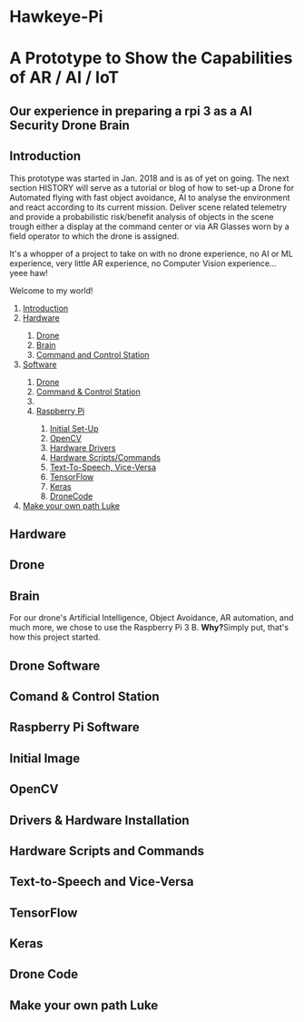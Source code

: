 # Hawkeye-Pi
<h1>A Prototype to Show the Capabilities of AR / AI  / IoT</h1>
<h2>Our experience in preparing a rpi 3 as a AI Security Drone Brain</h2>
<div id="introduction"></div>
<h2>Introduction</h2>
This prototype was started in Jan. 2018 and is as of yet on going. The next section HISTORY will serve as a tutorial or blog of how to set-up a Drone for Automated flying with fast object avoidance, AI to analyse the environment and react according to its current mission. Deliver scene related telemetry and provide a probabilistic risk/benefit analysis of objects in the scene trough either a display at the command center or via AR Glasses worn by a field operator to which the drone is assigned.

It's a whopper of a project to take on with no drone experience, no AI or ML experience, very little AR experience, no Computer Vision experience... yeee haw!

Welcome to my world!

<ol>
  <li><a href="#introduction">Introduction</a></li>
  <li><a href="#hardware">Hardware</a></li>
  <ol>
    <li><a href="#drone">Drone</a></li>
    <li><a href="#brain">Brain</a></li>
    <li><a href="#ccsoftware">Command and Control Station</a></li>
  </ol>
  <li><a href="#software">Software</a></li>
  <ol>
    <li><a href="#dronesoftware">Drone</a></li>
    <li><a href="#ccsoftware">Command & Control Station</a><li>
    <li><a href="#rpisoftware">Raspberry Pi</a></li>
    <ol>
      <li><a href="#initsetup">Initial Set-Up</a></li>
      <li><a href="#opencv">OpenCV</a></li>
      <li><a href="#drivers">Hardware Drivers</a></li>
      <li><a href="#hardwarescripts">Hardware Scripts/Commands</a></li>
      <li><a href="#tts">Text-To-Speech, Vice-Versa</a></li>
      <li><a href="#tensorflow">TensorFlow</a></li>
      <li><a href="#keras">Keras</a></li>
      <li><a href="#dronecode">DroneCode</a></li>
    </ol>
  </ol>
  <li><a href="#outro">Make your own path Luke</a></li>
</ol>
<div id="hardware"></div>
<h2>Hardware</h2>

<div id="drone"></div>
<h2>Drone</h2>

<div id="brain"></div>
<h2>Brain</h2>
For our drone's Artificial Intelligence, Object Avoidance, AR automation, and much more, we chose to use the Raspberry Pi 3 B. <strong>Why?</strong>Simply put, that's how this project started. 

<div id="dronesoftware"></div>
<h2>Drone Software</h2>

<div id="ccsoftware"></div>
<h2>Comand & Control Station</h2>

<div id="rpisoftware"></div>
<h2>Raspberry Pi Software</h2>

<div id="initsetup"></div>
<h2>Initial Image</h2>

<div id="opencv"></div>
<h2>OpenCV</h2>

<div id="drivers"></div>
<h2>Drivers & Hardware Installation</h2>

<div id="hardwarescripts"></div>
<h2>Hardware Scripts and Commands</h2>

<div id="tts"></div>
<h2>Text-to-Speech and Vice-Versa</h2>

<div id="tensorflow"></div>
<h2>TensorFlow</h2>

<div id="keras"></div>
<h2>Keras</h2>

<div id="DroneCode"></div>
<h2>Drone Code</h2>

<div id="outro"></div>
<h2>Make your own path Luke</h2>
        
    
  
      
  

